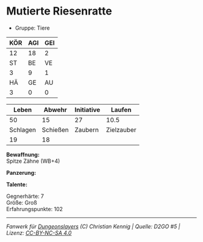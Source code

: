 # Mutierte Riesenratte  
- Gruppe: Tiere  

| KÖR | AGI | GEI |  
| --- | --- | --- |  
| 12  | 18  | 2   |
| ST  | BE  | VE  |  
| 3   | 9   | 1   |
| HÄ  | GE  | AU  |  
| 3   | 0   | 0   |


| Leben    | Abwehr   | Initiative | Laufen     |
| -------- | -------- | ---------- | ---------- |
| 50       | 15       | 27         | 10.5       |
| Schlagen | Schießen | Zaubern    | Zielzauber |
| 19       | 18       |            |            |

**Bewaffnung:**  
Spitze Zähne (WB+4)

**Panzerung:**  


**Talente:**  


Gegnerhärte: 7  
Größe: Groß  
Erfahrungspunkte: 102  



___
*Fanwerk für [Dungeonslayers](https://www.dungeonslayers.net/) (C) Christian Kennig | Quelle: D2GO #5 | Lizenz: [CC-BY-NC-SA 4.0](https://creativecommons.org/licenses/by-nc-sa/4.0/deed.de)*